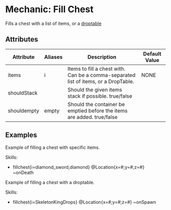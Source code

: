 Mechanic: Fill Chest
===================

Fills a chest with a list of items, or a [droptable](Items/Drops#drop-tables)

Attributes
----------

| Attribute | Aliases | Description  | Default Value |
|-----------|---------|------------------------------------------------------------------------|---------------|
| items | i   | Items to fill a chest with. Can be a comma-separated list of items, or a DropTable. | NONE  |
| shouldStack |   | Should the given items stack if possible. true/false   | |
| shouldempty | empty | Should the container be emptied before the items are added. true/false | |


  

Examples
--------

Example of filling a chest with specific items.

  Skills:
  - fillchest{i=diamond_sword,diamond} @Location{x=#;y=#;z=#} ~onDeath

Example of filling a chest with a droptable.

  Skills:
  - fillchest{i=SkeletonKingDrops} @Location{x=#;y=#;z=#} ~onSpawn